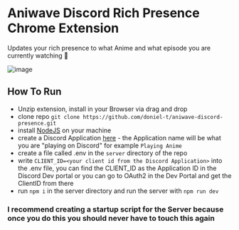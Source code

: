 # Aniwave Discord Rich Presence Chrome Extension
Updates your rich presence to what Anime and what episode you are currently watching 👀

![image](https://github.com/doniel-t/aniwave-discord-presence/assets/56281274/91fa23b7-9905-46a5-b617-52dae1cfa046)

## **How To Run**
- Unzip extension, install in your Browser via drag and drop
- clone repo `git clone https://github.com/doniel-t/aniwave-discord-presence.git`
- install [NodeJS](https://nodejs.org/en) on your machine
- create a Discord Application [here](https://discord.com/developers/applications) - the Application name will be what you are "playing on Discord" for example `Playing Anime`
- create a file called .env in the `server` directory of the repo
- write `CLIENT_ID=<your client id from the Discord Application>` into the .env file, you can find the CLIENT_ID as the Application ID in the Discord Dev portal or you can go to OAuth2 in the Dev Portal and get the ClientID from there
- run `npm i` in the server directory and run the server with `npm run dev`

### I recommend creating a startup script for the Server because once you do this you should never have to touch this again
